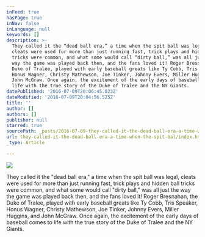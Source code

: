 ```yaml
---
inFeed: true
hasPage: true
inNav: false
inLanguage: null
keywords: []
description: >-
  They called it the “dead ball era,” a time when the spit ball was legal,
  cleats were used for more than just running fast, trick plays and hidden ball
  tricks were common, and what some would call “dirty ball,” was all just the
  way the game was played back then, and the fans loved it! Roger Bresnahan, the
  Duke of Tralee, played with early baseball greats like Ty Cobb, Tris Speaker,
  Honus Wagner, Christy Mathewson, Joe Tinker, Johnny Evers, Miller Huggins, and
  John McGraw. Once again, the excitement of the early days of baseball comes to
  life with the true story of the Duke of Tralee and the NY Giants.
datePublished: '2016-07-09T20:06:45.023Z'
dateModified: '2016-07-09T20:04:56.525Z'
title: ''
author: []
authors: []
publisher: null
starred: true
sourcePath: _posts/2016-07-09-they-called-it-the-dead-ball-era-a-time-when-the-spit-bal.md
url: they-called-it-the-dead-ball-era-a-time-when-the-spit-bal/index.html
_type: Article

---
```

![](https://the-grid-user-content.s3-us-west-2.amazonaws.com/7b9baa7f-45a8-4c52-8562-2abe601bd39e.jpg)

They called it the "dead ball era," a time when the spit ball was legal, cleats were used for more than just running fast, trick plays and hidden ball tricks were common, and what some would call "dirty ball," was all just the way the game was played back then, and the fans loved it! Roger Bresnahan, the Duke of Tralee, played with early baseball greats like Ty Cobb, Tris Speaker, Honus Wagner, Christy Mathewson, Joe Tinker, Johnny Evers, Miller Huggins, and John McGraw. Once again, the excitement of the early days of baseball comes to life with the true story of the Duke of Tralee and the NY Giants.